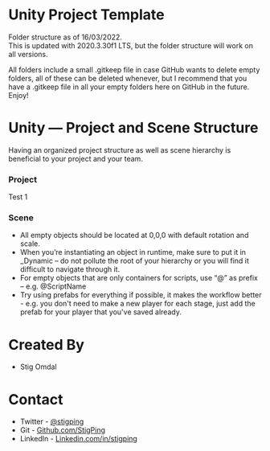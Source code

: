 # Unity Project Template

Folder structure as of 16/03/2022.  
This is updated with 2020.3.30f1 LTS, but the folder structure will work on all versions.  

All folders include a small .gitkeep file in case GitHub wants to delete empty folders, all of these can be deleted whenever, but I recommend that you have a .gitkeep file in all your empty folders here on GitHub in the future.  
Enjoy!

# Unity — Project and Scene Structure

Having an organized project structure as well as scene hierarchy is beneficial to your project and your team.  

### Project

Test 1  

### Scene

- All empty objects should be located at 0,0,0 with default rotation and scale.
- When you’re instantiating an object in runtime, make sure to put it in _Dynamic – do not pollute the root of your hierarchy or you will find it difficult to navigate through it.
- For empty objects that are only containers for scripts, use “@” as prefix – e.g. @ScriptName
- Try using prefabs for everything if possible, it makes the workflow better - e.g. you don't need to make a new player for each stage, just add the prefab for your player that you've saved already.

# Created By

- Stig Omdal

# Contact

- Twitter - <a href="https://twitter.com/stigping/">@stigping</a>
- Git - <a href="https://github.com/StigPing/">Github.com/StigPing</a>
- LinkedIn - <a href="https://Linkedin.com/in/stigping">Linkedin.com/in/stigping</a>